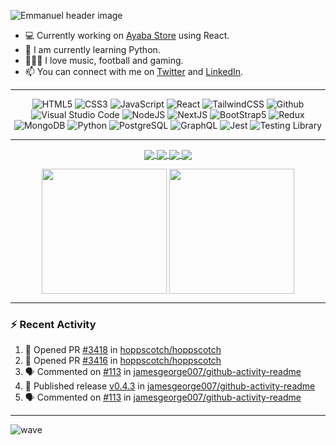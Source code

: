 ![Emmanuel header image](https://github.com/Nuellity/e-commerce-fullstack/assets/108362417/dad667b1-ea02-4448-91ef-a935e55df612)


- 💻 Currently working on [Ayaba Store](https://github.com/Nuellity/e-commerce-fullstack) using React.
- 📝 I am currently learning Python.
- 🧘🏻‍♀️ I love music, football and gaming.
- 📫 You can connect with me on [Twitter](https://twitter.com/emmabhu) and [LinkedIn](https://www.linkedin.com/in/emmanuelabhulimhen/).
---
<p align="center">
<img alt="HTML5" src="https://img.shields.io/badge/html5-%23fca9ae.svg?style=for-the-badge&logo=html5&logoColor=140200"/>
<img alt="CSS3" src="https://img.shields.io/badge/css3-%23ffd2ce.svg?style=for-the-badge&logo=css3&logoColor=140200"/>
<img alt="JavaScript" src="https://img.shields.io/badge/javascript-%23e4626b.svg?style=for-the-badge&logo=javascript&logoColor=%23F7DF1E"/>
<img alt="React" src="https://img.shields.io/badge/react-%23f2ca61.svg?style=for-the-badge&logo=react&logoColor=%2361DAFB"/>
<img alt="TailwindCSS" src="https://img.shields.io/badge/tailwind css-%23fca9ae.svg?style=for-the-badge&logo=tailwind-css&logoColor=140200"/>
<img alt="Github" src="https://img.shields.io/badge/github-%23e4626b.svg?style=for-the-badge&logo=github&logoColor=140200"/>
<img alt="Visual Studio Code" src="https://img.shields.io/badge/Visual Studio Code-f2ca61.svg?style=for-the-badge&logo=visual-studio-code&logoColor=140200"/>
<img alt="NodeJS" src="https://img.shields.io/badge/NodeJS-%23ffd2ce.svg?style=for-the-badge&logo=nodedotjs&logoColor=140200" />
<img alt="NextJS" src="https://img.shields.io/badge/NextJS-%23e4626b.svg?style=for-the-badge&logo=nextdotjs&logoColor=%23F7DF1E"/>
<img alt="BootStrap5" src="https://img.shields.io/badge/Bootstrap5-%23f2ca61.svg?style=for-the-badge&logo=bootstrap&logoColor=140200"/>
<img alt="Redux" src="https://img.shields.io/badge/redux-%23fca9ae.svg?style=for-the-badge&logo=redux&logoColor=140200"/>
<img alt="MongoDB" src="https://img.shields.io/badge/MongoDb-%23e4626b.svg?style=for-the-badge&logo=mongodb&logoColor=140200"/>
<img alt="Python" src="https://img.shields.io/badge/Python-f2ca61.svg?style=for-the-badge&logo=python&logoColor=140200"/>
<img alt="PostgreSQL" src="https://img.shields.io/badge/PostgreSQL-%23ffd2ce.svg?style=for-the-badge&logo=postgresql&logoColor=140200" />
<img alt="GraphQL" src="https://img.shields.io/badge/GraphQL-%23e4626b.svg?style=for-the-badge&logo=graphql&logoColor=140200"/>
<img alt="Jest" src="https://img.shields.io/badge/Jest-f2ca61.svg?style=for-the-badge&logo=jest&logoColor=140200"/>
<img alt="Testing Library" src="https://img.shields.io/badge/TestingLibrary-%23ffd2ce.svg?style=for-the-badge&logo=testinglibrary&logoColor=140200" />
</p>

---

<p align="center">
<a href="https://github.com/Nuellity/web3-lotterydapp">
  <img align="center" src="https://github-readme-stats.vercel.app/api/pin/?username=Nuellity&repo=web3-lotterydapp" />
</a>
  <a href="https://github.com/Nuellity/e-commerce-fullstack">
  <img align="center" src="https://github-readme-stats.vercel.app/api/pin/?username=Nuellity&repo=e-commerce-fullstack" />
</a>
  </a>
  <a href="https://github.com/Nuellity/metaverse-landing-page">
  <img align="center" src="https://github-readme-stats.vercel.app/api/pin/?username=Nuellity&repo=metaverse-landing-page" />
</a>
<a href="https://github.com/Nuellity/Threejs-AI-React">
  <img align="center" src="https://github-readme-stats.vercel.app/api/pin/?username=Nuellity&repo=Threejs-AI-React" />
</a>
</p>
<p align="center">
  <img align="center" height=200 align="center" src="https://github-readme-stats.vercel.app/api?username=Nuellity" />
  <img align="center" height=200 align="center" src="https://github-readme-stats.vercel.app/api/top-langs?username=Nuellity&layout=compact&langs_count=8&card_width=220" />
</p>

---

### :zap: Recent Activity

<!--START_SECTION:activity-->
1. 💪 Opened PR [#3418](https://github.com/hoppscotch/hoppscotch/pull/3418) in [hoppscotch/hoppscotch](https://github.com/hoppscotch/hoppscotch)
2. 💪 Opened PR [#3416](https://github.com/hoppscotch/hoppscotch/pull/3416) in [hoppscotch/hoppscotch](https://github.com/hoppscotch/hoppscotch)
3. 🗣 Commented on [#113](https://github.com/jamesgeorge007/github-activity-readme/pull/113#issuecomment-1741287374) in [jamesgeorge007/github-activity-readme](https://github.com/jamesgeorge007/github-activity-readme)
4. 🚀 Published release [v0.4.3](https://github.com/jamesgeorge007/github-activity-readme/releases/tag/v0.4.3) in [jamesgeorge007/github-activity-readme](https://github.com/jamesgeorge007/github-activity-readme)
5. 🗣 Commented on [#113](https://github.com/jamesgeorge007/github-activity-readme/pull/113#issuecomment-1740783108) in [jamesgeorge007/github-activity-readme](https://github.com/jamesgeorge007/github-activity-readme)
<!--END_SECTION:activity-->

---

![wave](https://user-images.githubusercontent.com/29425781/154565641-d52e2a87-7a1b-4323-a9c0-57a853ca06ef.png)

